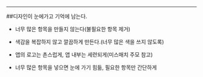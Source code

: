 ****
##디자인이 눈에가고 기억에 남는다.

- 너무 많은 항목을 만들지 않는다(불필요한 항목 제거)

- 색감을 복잡하지 않고 깔끔하게 만든다.(너무 많은 색을 쓰지 않도록)

- 앱의 로고는 촌스럽게, 앱 내부는 세련되게(미스매치 주모 참고)

- 너무 많은 항목을 넣으면 눈에 가기 힘듦, 필요한 항목만 간단하게

